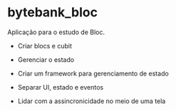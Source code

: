 # bytebank_bloc

Aplicação para o estudo de Bloc.

* Criar blocs e cubit

* Gerenciar o estado

* Criar um framework para gerenciamento de estado

* Separar UI, estado e eventos

* Lidar com a assincronicidade no meio de uma tela
